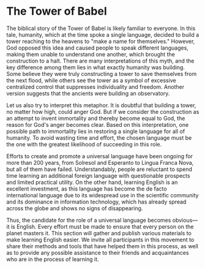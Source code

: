 # The Tower of Babel

The biblical story of the Tower of Babel is likely familiar to everyone. In this tale, humanity, which at the time spoke a single language, decided to build a tower reaching to the heavens to "make a name for themselves." However, God opposed this idea and caused people to speak different languages, making them unable to understand one another, which brought the construction to a halt. There are many interpretations of this myth, and the key difference among them lies in what exactly humanity was building. Some believe they were truly constructing a tower to save themselves from the next flood, while others see the tower as a symbol of excessive centralized control that suppresses individuality and freedom. Another version suggests that the ancients were building an observatory.

Let us also try to interpret this metaphor. It is doubtful that building a tower, no matter how high, could anger God. But if we consider the construction as an attempt to invent immortality and thereby become equal to God, the reason for God's anger becomes clear. Based on this interpretation, one possible path to immortality lies in restoring a single language for all of humanity. To avoid wasting time and effort, the chosen language must be the one with the greatest likelihood of succeeding in this role. 

Efforts to create and promote a universal language have been ongoing for more than 200 years, from Solresol and Esperanto to Lingua Franca Nova, but all of them have failed. Understandably, people are reluctant to spend time learning an additional foreign language with questionable prospects and limited practical utility. On the other hand, learning English is an excellent investment, as this language has become the de facto international language due to its widespread use in the scientific community and its dominance in information technology, which has already spread across the globe and shows no signs of disappearing. 

Thus, the candidate for the role of a universal language becomes obvious—it is English. Every effort must be made to ensure that every person on the planet masters it. This section will gather and publish various materials to make learning English easier. We invite all participants in this movement to share their methods and tools that have helped them in this process, as well as to provide any possible assistance to their friends and acquaintances who are in the process of learning it.
